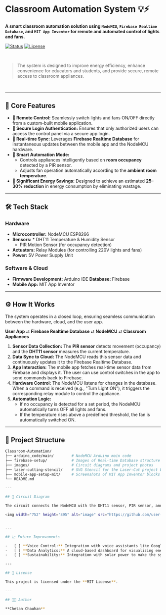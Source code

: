 # Classroom Automation System 💡⚡

**A smart classroom automation solution using `NodeMCU`, `Firebase Realtime Database`, and `MIT App Inventor` for remote and automated control of lights and fans.**

[![Status](https://img.shields.io/badge/status-complete-success.svg)]() 
[![License](https://img.shields.io/badge/license-MIT-blue.svg)](LICENSE)

<br>

> The system is designed to improve energy efficiency, enhance convenience for educators and students, and provide secure, remote access to classroom appliances.

<br>



---

## 📌 Core Features

* **📱 Remote Control:** Seamlessly switch lights and fans ON/OFF directly from a custom-built mobile application.
* **🔐 Secure Login Authentication:** Ensures that only authorized users can access the control panel via a secure app login.
* **🔄 Real-time Sync:** Leverages **Firebase Realtime Database** for instantaneous updates between the mobile app and the NodeMCU hardware.
* **🤖 Smart Automation Mode:**
    * Controls appliances intelligently based on **room occupancy** detected by a PIR sensor.
    * Adjusts fan operation automatically according to the **ambient room temperature**.
* **💸 Significant Energy Savings:** Designed to achieve an estimated **25–30% reduction** in energy consumption by eliminating wastage.

---

## 🛠️ Tech Stack

### Hardware
* **Microcontroller:** NodeMCU ESP8266
* **Sensors:** * DHT11 Temperature & Humidity Sensor
    * PIR Motion Sensor (for occupancy detection)
* **Actuators:** Relay Modules (for controlling 220V lights and fans)
* **Power:** 5V Power Supply Unit

### Software & Cloud
* **Firmware Development:** Arduino IDE
 **Database:** Firebase
* **Mobile App:** MIT App Inventor

---

## ⚙️ How It Works

The system operates in a closed loop, ensuring seamless communication between the hardware, cloud, and the user app.

**User App** ⇄ **Firebase Realtime Database** ⇄ **NodeMCU** ⇄ **Classroom Appliances**

1.  **Sensor Data Collection:** The **PIR sensor** detects movement (occupancy) and the **DHT11 sensor** measures the current temperature.
2.  **Data Sync to Cloud:** The NodeMCU reads this sensor data and continuously updates it to the Firebase Realtime Database.
3.  **App Interaction:** The mobile app fetches real-time sensor data from Firebase and displays it. The user can use control switches in the app to send commands back to Firebase.
4.  **Hardware Control:** The NodeMCU listens for changes in the database. When a command is received (e.g., "Turn Light ON"), it triggers the corresponding relay module to control the appliance.
5.  **Automation Logic:**
    * If no occupancy is detected for a set period, the NodeMCU automatically turns OFF all lights and fans.
    * If the temperature rises above a predefined threshold, the fan is automatically switched ON.

---

## 📂 Project Structure

```bash
Classroom-Automation/
├── arduino_code/main/        # NodeMCU Arduino main code
├── firebase-setup/           # Images of Real-time Database structure
├── images/                   # Circuit diagrams and project photos
├── laser-cutting-stencil/    # SVG Stencil for the Laser-Cut project box
├── mobile-app-setup-mit/     # Screenshots of MIT App Inventor blocks
└── README.md

---

## 🔌 Circuit Diagram

The circuit connects the NodeMCU with the DHT11 sensor, PIR sensor, and relay modules for controlling standard classroom appliances.

<img width="752" height="895" alt="image" src="https://github.com/user-attachments/assets/fbfe0f11-732c-4032-9bb5-d02773cb2f85" />


---

## 📈 Future Improvements

-   [ ] **Voice Control:** Integration with voice assistants like Google Assistant or Amazon Alexa.
-   [ ] **Data Analytics:** A cloud-based dashboard for visualizing energy usage patterns over time.
-   [ ] **Sustainability:** Integration with solar power to make the system even more eco-friendly.

---

## 📜 License

This project is licensed under the **MIT License**.

---

## 👨‍💻 Author

**Chetan Chauhan**
